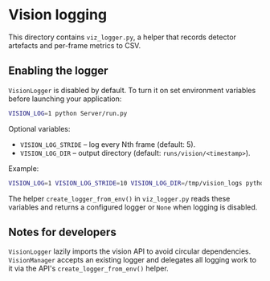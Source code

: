 # Vision logging

This directory contains `viz_logger.py`, a helper that records detector
artefacts and per-frame metrics to CSV.

## Enabling the logger
`VisionLogger` is disabled by default. To turn it on set environment variables
before launching your application:

```bash
VISION_LOG=1 python Server/run.py
```

Optional variables:

* `VISION_LOG_STRIDE` – log every Nth frame (default: 5).
* `VISION_LOG_DIR` – output directory (default: `runs/vision/<timestamp>`).

Example:

```bash
VISION_LOG=1 VISION_LOG_STRIDE=10 VISION_LOG_DIR=/tmp/vision_logs python Server/run.py
```

The helper `create_logger_from_env()` in `viz_logger.py` reads these variables
and returns a configured logger or `None` when logging is disabled.

## Notes for developers
`VisionLogger` lazily imports the vision API to avoid circular dependencies.
`VisionManager` accepts an existing logger and delegates all logging work to
it via the API's `create_logger_from_env()` helper.
